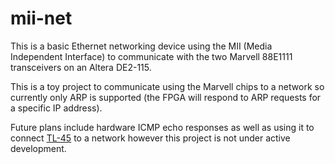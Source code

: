 # mii-net

This is a basic Ethernet networking device using the MII (Media Independent Interface) to communicate with the two Marvell 88E1111 transceivers on an Altera DE2-115.

This is a toy project to communicate using the Marvell chips to a network so currently only ARP is supported (the FPGA will respond to ARP requests for a specific IP address). 

Future plans include hardware ICMP echo responses as well as using it to connect [TL-45](https://github.com/transfer-learning/tl45-softcore) to a network however this project is not under active development.
